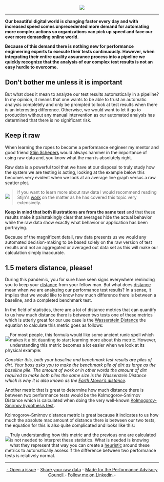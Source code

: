 <!-- LOGO -->
<p align="center">
  <img src="https://github.com/JoeyHendricks/automated-performance-test-result-analysis/blob/master/media/images/banner.png?raw=true"/>
</p>

___

**Our beautiful digital world is changing faster every day and with increased speed comes unprecedented more demand for 
automating more complex actions so organizations can pick up speed and face our ever more demanding online world.**

**Because of this demand there is nothing new for performance engineering experts to execute their tests continuously. 
However, when integrating their entire quality assurance process into a pipeline we quickly recognize that the analysis 
of our complex test results is not an easy hurdle to overcome.**

## Don’t bother me unless it is important

But what does it mean to analyze our test results automatically in a pipeline? In my opinion, it means that one 
wants to be able to trust an automatic analysis completely and only be prompted to look at test results when there 
is an interesting difference. Otherwise, we would want to let it go to production without any manual intervention as our 
automated analysis has determined that there is no significant risk. 

## Keep it raw

When learning the ropes to become a performance engineer my mentor and good friend 
[Stijn Schepers](https://www.linkedin.com/in/stijnschepers/) would always hammer in the importance of using raw data 
and, you know what the man is absolutely right.

Raw data is a powerful tool that we have at our disposal to truly study how the system we are testing is acting, 
looking at the example below this becomes very evident when we look at an average line graph versus a raw scatter plot.

<!-- Raw Data Vs Averages animation -->
<p style="float: left;">
    <img src="https://github.com/JoeyHendricks/automated-performance-test-result-analysis/blob/master/media/gif/averages-vs-raw-data.gif?raw=true"/>
</p>

> If you want to learn more about raw data I would recommend reading Stijn's 
> [work](https://www.linkedin.com/pulse/performance-testing-act-like-detective-use-raw-data-stijn-schepers/) 
> on the matter as he has covered this topic very extensively.

**Keep in mind that both illustrations are from the same test** and that these results make it painstakingly clear 
that averages hide the actual behavior while the raw data show exactly what behavior or application has been portraying. 

Because of the magnificent detail, raw data presents us we would any automated decision-making to be based solely 
on the raw version of test results and not an aggregated or averaged out data set as this will make our calculation 
simply inaccurate. 

## 1.5 meters distance, please!

During this pandemic, you for sure have seen signs everywhere reminding you to keep your 
[distance](https://en.wikipedia.org/wiki/Statistical_distance)  from your fellow man. But what does 
[distance](https://en.wikipedia.org/wiki/Statistical_distance)  mean when we are analyzing our performance test 
results? In a sense, it implies that we would like to know how much difference there is between a baseline, and a 
completed benchmark test.

In the field of statistics, there are a lot of distance metrics that can quantify to us how much distance there is 
between two tests one of these metrics which is utterly great for our use case is the 
[Wasserstein Distance](https://en.wikipedia.org/wiki/Wasserstein_metric) the equation to calculate this metric goes 
as follows:

<!-- Wasserstein distance equation -->
<p style="float: left;">
  <img src="https://github.com/JoeyHendricks/automated-performance-test-result-analysis/blob/master/media/images/wasserstein_distance_equation.png"/>
</p>

For most people, this formula would like some ancient runic spell which makes it a bit daunting to start learning 
more about this metric. However, understanding this metric becomes a lot easier when we look at its physical example:

*Consider this, both your baseline and benchmark test results are piles of dirt. Your boss asks you to make the 
benchmark pile of dirt as large as the baseline pile. The amount of work or in other words the amount of dirt required 
to make both piles the same size is the Wasserstein Distance which is why it is also known as the 
[Earth Mover’s distance](https://en.wikipedia.org/wiki/Earth_mover%27s_distance).*

Another metric that is great to determine how much distance there is between two performance tests would be the 
Kolmogorov-Smirnov Distance which is calculated when doing the very well-known 
[Kolmogorov-Smirnov hypothesis test](https://en.wikipedia.org/wiki/Kolmogorov%E2%80%93Smirnov_test).

Kolmogorov-Smirnov distance metric is great because it indicates to us how much the absolute max amount of 
distance there is between our two tests, the equation for this is also quite complicated and looks like this:

<!-- KS distance equation -->
<p style="float: left;">
  <img src="https://github.com/JoeyHendricks/automated-performance-test-result-analysis/blob/master/media/images/kolmogorov_smirnov_distance_equation.png"/>
</p>

Truly understanding how this metric and the previous one are calculated is not needed to interpret these 
statistics. What is needed is knowing what they represent that way you can create a 
[heuristic](https://en.wikipedia.org/wiki/Heuristic) around these metrics to automatically assess if the 
difference between two performance tests is relatively normal.

___
<!-- FOOTER -->
<p align="center">
    <a href="https://github.com/JoeyHendricks/automated-performance-test-result-analysis/issues">- Open a issue</a> -
    <a href="https://github.com/JoeyHendricks/automated-performance-test-result-analysis/blob/master/texts/contributing_data.md"> Share your raw data</a> -
    <a href="https://events.tricentis.com/pac/home">Made for the Performance Advisory Council </a> -
    <a href="https://www.linkedin.com/in/joey-hendricks/">Follow me on Linkedin </a> -
</p>

